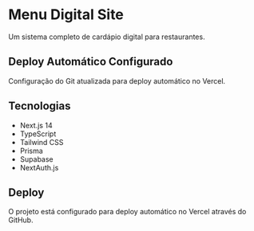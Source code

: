 # Menu Digital Site

Um sistema completo de cardápio digital para restaurantes.

## Deploy Automático Configurado
Configuração do Git atualizada para deploy automático no Vercel.

## Tecnologias
- Next.js 14
- TypeScript
- Tailwind CSS
- Prisma
- Supabase
- NextAuth.js

## Deploy
O projeto está configurado para deploy automático no Vercel através do GitHub.